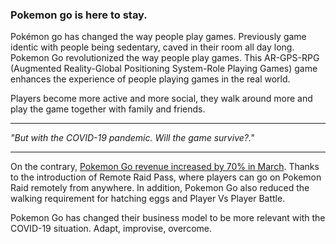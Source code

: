 ### Pokemon go is here to stay. 

Pokémon go has changed the way people play games. Previously game identic with people being sedentary, caved in their room all day long. Pokemon Go revolutionized the way people play games. This AR-GPS-RPG (Augmented Reality-Global Positioning System-Role Playing Games) game enhances the experience of people playing games in the real world.

Players become more active and more social, they walk around more and play the game together with family and friends.


---

_"But with the COVID-19 pandemic. Will the game survive?."_

---

On the contrary, [Pokemon Go revenue increased by 70% in March](https://www.forbes.com/sites/simonchandler/2020/06/02/coronavirus-boosts-pokmon-go-spending-by-70-as-gamers-play-inside/#1be886ef1994). Thanks to the introduction of Remote Raid Pass, where players can go on Pokemon Raid remotely from anywhere. In addition, Pokemon Go also reduced the walking requirement for hatching eggs and Player Vs Player Battle. 

Pokemon Go has changed their business model to be more relevant with the COVID-19 situation. Adapt, improvise, overcome.

